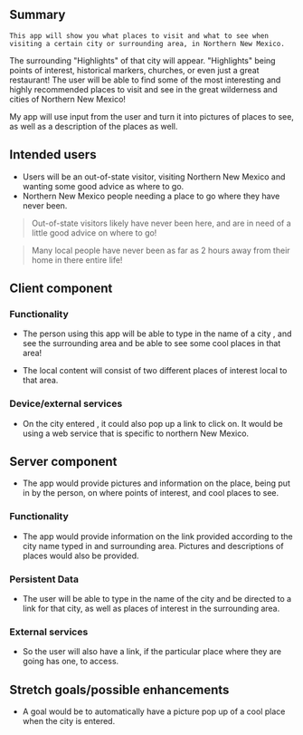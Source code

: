 ## Summary

    This app will show you what places to visit and what to see when visiting a certain city or surrounding area, in Northern New Mexico.
The surrounding "Highlights" of that city will appear. "Highlights" being points of interest, historical markers, churches,
or even just a great restaurant! The user will be able to find some of the most interesting and highly recommended
places to visit and see in the great wilderness and cities of Northern New Mexico! 

My app will use input from the user and turn it into pictures of places to see, as well as a description of the places as well.


## Intended users

* Users will be an out-of-state visitor, visiting Northern New Mexico and wanting some good advice as where to go. 
* Northern New Mexico people needing a place to go where they have never been. 
>Out-of-state visitors likely have never been here, and are in need of a little good advice on where to go! 

>Many local people have never been as far as 2 hours away from their home in there entire life!


## Client component

### Functionality

* The person using this app will be able to type in the name of a city , and see the surrounding area and be able to see some cool places in that area!

* The local content will consist of two different places of interest local to that area. 
    
### Device/external services

* On the city entered , it could also pop up a  link to click on. It would be using a web service that is specific to northern New Mexico.

## Server component 
* The app would provide pictures and information on the place, being put in by the person, on where points of interest, and cool places to see.


### Functionality
* The app would provide information on the link provided according to the city name typed in and surrounding area. Pictures and descriptions of places would also be provided.


### Persistent Data
* The user will be able to type in the name of the city and be directed to a link for that city, as well as places of interest in the surrounding area.
    
### External services

* So the user will also have a link, if the particular place where they are going has one, to access.
    
## Stretch goals/possible enhancements

* A goal would be to automatically have a picture pop up of a cool place when the city is entered.
